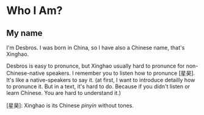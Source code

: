 # Who I Am?

## My name
I'm Desbros. I was born in China, so I have also a Chinese name, that's Xinghao.

Desbros is easy to pronunce, but Xinghao usually hard to pronunce for non-Chinese-native speakers. I remember you to listen how to pronunce [星昊]. It's like a native-speakers to say it. (at first, I want to introduce detailly how to pronunce it. But in a text, it's hard to do. Because if you didn't listen or learn Chinese. You are hard to understand it.)

[星昊]: Xinghao is its Chinese *pinyin* without tones.